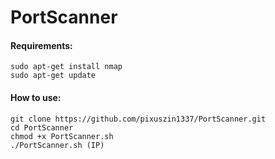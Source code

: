 PortScanner
======

#### Requirements:
    sudo apt-get install nmap
    sudo apt-get update 

#### How to use:
    git clone https://github.com/pixuszin1337/PortScanner.git
    cd PortScanner
    chmod +x PortScanner.sh
    ./PortScanner.sh (IP)

